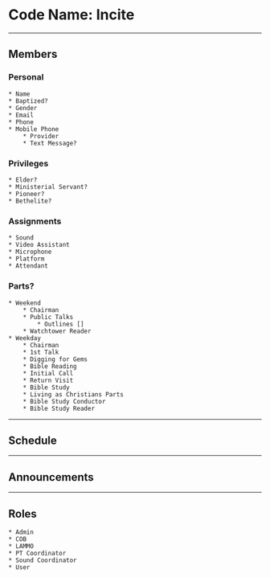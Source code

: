 # Code Name: Incite
_____________________________________________
## Members
### Personal
    * Name
    * Baptized?
    * Gender
    * Email
    * Phone
    * Mobile Phone
        * Provider
        * Text Message?

### Privileges
    * Elder?
    * Ministerial Servant?
    * Pioneer?
    * Bethelite?

### Assignments 
    * Sound
    * Video Assistant 
    * Microphone 
    * Platform
    * Attendant

### Parts?
    * Weekend
        * Chairman
        * Public Talks
            * Outlines []
        * Watchtower Reader
    * Weekday
        * Chairman
        * 1st Talk
        * Digging for Gems
        * Bible Reading
        * Initial Call
        * Return Visit
        * Bible Study
        * Living as Christians Parts
        * Bible Study Conductor
        * Bible Study Reader
_____________________________________________
## Schedule

_____________________________________________
## Announcements

_____________________________________________
## Roles
	* Admin
	* COB
	* LAMMO
	* PT Coordinator 
	* Sound Coordinator 
	* User